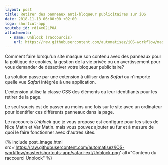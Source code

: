 ```yaml
---
layout: post
title: Retirer des panneaux anti-bloqueur publicitaires sur iOS
date: 2018-11-18 06:00:00 +02:00
logo: shortcut-app
youtube_id: rd14xO2LP0A
attachments: 
  - name: Unblock (raccourcis)
    url: https://raw.githubusercontent.com/automatisez/iOS-workflow/master/shortcuts-app/safari-ext/Unblock.shortcut
---
```


Comment faire lorsqu'un site masque son contenu avec des panneaux 
pour la politique de cookies, la gestion de la vie privée ou un 
avertissement pour vous demander de désactiver votre bloqueur 
publicitaire?

La solution passe par une extension à utiliser dans _Safari_ ou 
n'importe quelle vue _Safari_ intégrée à une application. 

L'extension utilise la classe CSS des éléments ou leur identifiants
pour les retirer de la page. 

Le seul soucis est de passer au moins une fois sur le site avec 
un ordinateur pour identifier ces différents panneaux dans la page. 

Le raccourcis _Unblock_ que je vous propose est configuré pour les sites 
de Nice Matin et Var Matin. mais vous pouvez ajouter au fur et à mesure
de quoi le faire fonctionner avec d'autres sites. 

{% include post_image.html 
    src='https://raw.githubusercontent.com/automatisez/iOS-workflow/master/shortcuts-app/safari-ext/Unblock.png' 
    alt="Contenu du raccourci Unblock" %}
